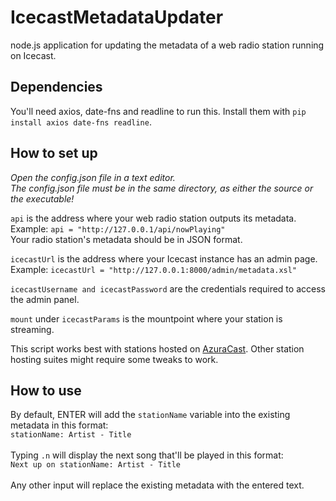# IcecastMetadataUpdater
node.js application for updating the metadata of a web radio station running on Icecast.

## Dependencies
You'll need axios, date-fns and readline to run this. Install them with `pip install axios date-fns readline`.

## How to set up
<em>Open the config.json file in a text editor.</em><br />
<em>The config.json file must be in the same directory, as either the source or the executable!</em><br />

```api``` is the address where your web radio station outputs its metadata. <br />Example: ```api = "http://127.0.0.1/api/nowPlaying"```<br />
Your radio station's metadata should be in JSON format. <br />

```icecastUrl``` is the address where your Icecast instance has an admin page.<br />
Example: ```icecastUrl = "http://127.0.0.1:8000/admin/metadata.xsl"```

```icecastUsername and icecastPassword``` are the credentials required to access the admin panel.<br />

```mount``` under ```icecastParams``` is the mountpoint where your station is streaming. <br />

This script works best with stations hosted on [AzuraCast](https://github.com/AzuraCast/AzuraCast). Other station hosting suites might require some tweaks to work.

## How to use
By default, ENTER will add the ```stationName``` variable into the existing metadata in this format: <br />
```stationName: Artist - Title``` <br /> <br />
Typing ```.n``` will display the next song that'll be played in this format: <br />
```Next up on stationName: Artist - Title``` <br /> <br />
Any other input will replace the existing metadata with the entered text. <br />

